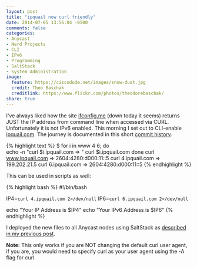 ```yaml
---
layout: post
title: "ipquail now curl friendly"
date: 2014-07-05 13:56:04 -0500
comments: false
categories: 
- Anycast
- Nerd Projects
- CLI
- IPv6
- Programming
- SaltStack
- System Administration
image:
  feature: https://ciscodude.net/images/snow-dust.jpg
  credit: Theo Baschak
  creditlink: https://www.flickr.com/photos/theodorebaschak/
share: true
---
```

I've always liked how the site [ifconfig.me](http://ifconfig.me) (down today it seems) returns JUST the IP address from command line when accessed via CURL. Unfortunately it is not IPv6 enabled. This morning I set out to CLI-enable [ipquail.com](http://ipquail.com). The journey is documented in this short [commit history](https://github.com/henchman21/ipquail/compare/9a6d878dcf7a441911d16923c518afe033a421f7...c963a9efe970444109e44e71ffdbf479ed7a63cb).

{% highlight text %}
$ for i in www 4 6; do \
  echo -n "curl $i.ipquail.com => "
  curl $i.ipquail.com
  done
curl www.ipquail.com => 2604:4280:d000:11::5
curl 4.ipquail.com => 199.202.21.5
curl 6.ipquail.com => 2604:4280:d000:11::5
{% endhighlight %}

This can be used in scripts as well:

{% highlight bash %}
#!/bin/bash

IP4=`curl 4.ipquail.com 2>/dev/null`
IP6=`curl 6.ipquail.com 2>/dev/null`

echo "Your IP Address is $IP4"
echo "Your IPv6 Address is $IP6"
{% endhighlight %}

I deployed the new files to all Anycast nodes using SaltStack as [described in my previous post](/2014/07/01/anycast-administration-with-saltstack/).

**Note:** This only works if you are NOT changing the default curl user agent, if you are, you would need to specify curl as your user agent using the -A flag for curl.
